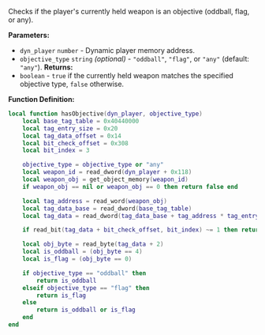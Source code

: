 Checks if the player's currently held weapon is an objective (oddball, flag, or any).

**Parameters:**

* `dyn_player` `number` - Dynamic player memory address.
* `objective_type` `string` *(optional)* - `"oddball"`, `"flag"`, or `"any"` (default: `"any"`).
  **Returns:**
* `boolean` - `true` if the currently held weapon matches the specified objective type, `false` otherwise.

**Function Definition:**

```lua
local function hasObjective(dyn_player, objective_type)
    local base_tag_table = 0x40440000
    local tag_entry_size = 0x20
    local tag_data_offset = 0x14
    local bit_check_offset = 0x308
    local bit_index = 3

    objective_type = objective_type or "any"
    local weapon_id = read_dword(dyn_player + 0x118)
    local weapon_obj = get_object_memory(weapon_id)
    if weapon_obj == nil or weapon_obj == 0 then return false end

    local tag_address = read_word(weapon_obj)
    local tag_data_base = read_dword(base_tag_table)
    local tag_data = read_dword(tag_data_base + tag_address * tag_entry_size + tag_data_offset)

    if read_bit(tag_data + bit_check_offset, bit_index) ~= 1 then return false end

    local obj_byte = read_byte(tag_data + 2)
    local is_oddball = (obj_byte == 4)
    local is_flag = (obj_byte == 0)

    if objective_type == "oddball" then
        return is_oddball
    elseif objective_type == "flag" then
        return is_flag
    else
        return is_oddball or is_flag
    end
end
```